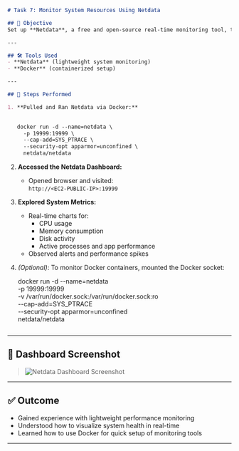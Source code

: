 ```markdown
# Task 7: Monitor System Resources Using Netdata

## 📝 Objective
Set up **Netdata**, a free and open-source real-time monitoring tool, to visualize system and application performance metrics such as CPU, memory, disk, and running processes.

---

## 🛠 Tools Used
- **Netdata** (lightweight system monitoring)
- **Docker** (containerized setup)

---

## 🧩 Steps Performed

1. **Pulled and Ran Netdata via Docker:**

   
   docker run -d --name=netdata \
     -p 19999:19999 \
     --cap-add=SYS_PTRACE \
     --security-opt apparmor=unconfined \
     netdata/netdata
   ```

2. **Accessed the Netdata Dashboard:**
   - Opened browser and visited:  
     `http://<EC2-PUBLIC-IP>:19999`

3. **Explored System Metrics:**
   - Real-time charts for:
     - CPU usage
     - Memory consumption
     - Disk activity
     - Active processes and app performance
   - Observed alerts and performance spikes

4. *(Optional)*: To monitor Docker containers, mounted the Docker socket:
   
   docker run -d --name=netdata \
     -p 19999:19999 \
     -v /var/run/docker.sock:/var/run/docker.sock:ro \
     --cap-add=SYS_PTRACE \
     --security-opt apparmor=unconfined \
     netdata/netdata
   ```

---

## 📸 Dashboard Screenshot

> ![Netdata Dashboard Screenshot](![image](https://github.com/user-attachments/assets/7a48be0b-9560-4bc5-983d-0737c6597c04)
)

---

## ✅ Outcome
- Gained experience with lightweight performance monitoring
- Understood how to visualize system health in real-time
- Learned how to use Docker for quick setup of monitoring tools

---
